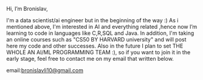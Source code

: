  Hi, I’m Bronislav,
 
 I'm a data scientist/ai engineer but in the beginning of the way :)
As i mentioned above, I'm interested in AI and everything related ,hence now I’m learning to code in languages like C,R,SQL and Java.
In addition, I'm taking an online courses such as "CS50 BY HARVARD university" and will post here my code and other successes.
Also in the future I plan to set THE WHOLE AN AI/ML PROGRAMMING TEAM :),
so if you want to join it in the early stage, feel free to contact me on my email that written below. 

email:bronislavli10@gmail.com
